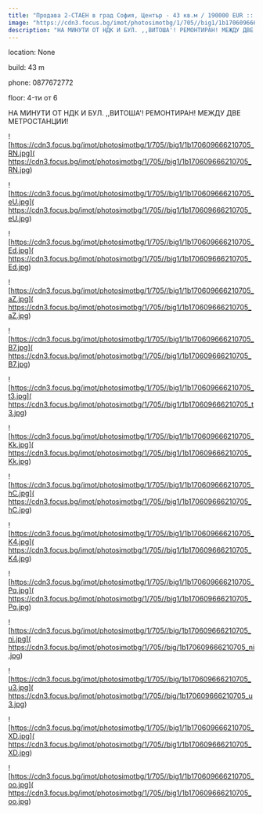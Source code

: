 ```yaml
---
title: "Продава 2-СТАЕН в град София, Център - 43 кв.м / 190000 EUR :: imot.bg Обява"
image: "https://cdn3.focus.bg/imot/photosimotbg/1/705//big1/1b170609666210705_6J.jpg"
description: "НА МИНУТИ ОТ НДК И БУЛ. ,,ВИТОША'! РЕМОНТИРАН! МЕЖДУ ДВЕ МЕТРОСТАНЦИИ!"
---
```


location: None

build: 43 m

phone: 0877672772

floor: 4-ти от 6

НА МИНУТИ ОТ НДК И БУЛ. ,,ВИТОША'! РЕМОНТИРАН! МЕЖДУ ДВЕ МЕТРОСТАНЦИИ!


![https://cdn3.focus.bg/imot/photosimotbg/1/705//big1/1b170609666210705_RN.jpg]( https://cdn3.focus.bg/imot/photosimotbg/1/705//big1/1b170609666210705_RN.jpg)


![https://cdn3.focus.bg/imot/photosimotbg/1/705//big1/1b170609666210705_eU.jpg]( https://cdn3.focus.bg/imot/photosimotbg/1/705//big1/1b170609666210705_eU.jpg)


![https://cdn3.focus.bg/imot/photosimotbg/1/705//big1/1b170609666210705_Ed.jpg]( https://cdn3.focus.bg/imot/photosimotbg/1/705//big1/1b170609666210705_Ed.jpg)


![https://cdn3.focus.bg/imot/photosimotbg/1/705//big1/1b170609666210705_aZ.jpg]( https://cdn3.focus.bg/imot/photosimotbg/1/705//big1/1b170609666210705_aZ.jpg)


![https://cdn3.focus.bg/imot/photosimotbg/1/705//big1/1b170609666210705_B7.jpg]( https://cdn3.focus.bg/imot/photosimotbg/1/705//big1/1b170609666210705_B7.jpg)


![https://cdn3.focus.bg/imot/photosimotbg/1/705//big1/1b170609666210705_t3.jpg]( https://cdn3.focus.bg/imot/photosimotbg/1/705//big1/1b170609666210705_t3.jpg)


![https://cdn3.focus.bg/imot/photosimotbg/1/705//big1/1b170609666210705_Kk.jpg]( https://cdn3.focus.bg/imot/photosimotbg/1/705//big1/1b170609666210705_Kk.jpg)


![https://cdn3.focus.bg/imot/photosimotbg/1/705//big1/1b170609666210705_hC.jpg]( https://cdn3.focus.bg/imot/photosimotbg/1/705//big1/1b170609666210705_hC.jpg)


![https://cdn3.focus.bg/imot/photosimotbg/1/705//big1/1b170609666210705_K4.jpg]( https://cdn3.focus.bg/imot/photosimotbg/1/705//big1/1b170609666210705_K4.jpg)


![https://cdn3.focus.bg/imot/photosimotbg/1/705//big1/1b170609666210705_Pq.jpg]( https://cdn3.focus.bg/imot/photosimotbg/1/705//big1/1b170609666210705_Pq.jpg)


![https://cdn3.focus.bg/imot/photosimotbg/1/705//big/1b170609666210705_ni.jpg]( https://cdn3.focus.bg/imot/photosimotbg/1/705//big/1b170609666210705_ni.jpg)


![https://cdn3.focus.bg/imot/photosimotbg/1/705//big/1b170609666210705_u3.jpg]( https://cdn3.focus.bg/imot/photosimotbg/1/705//big/1b170609666210705_u3.jpg)


![https://cdn3.focus.bg/imot/photosimotbg/1/705//big1/1b170609666210705_XD.jpg]( https://cdn3.focus.bg/imot/photosimotbg/1/705//big1/1b170609666210705_XD.jpg)


![https://cdn3.focus.bg/imot/photosimotbg/1/705//big1/1b170609666210705_oo.jpg]( https://cdn3.focus.bg/imot/photosimotbg/1/705//big1/1b170609666210705_oo.jpg)


